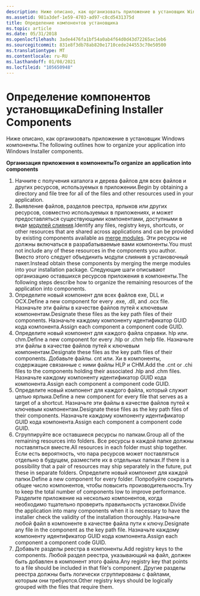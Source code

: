 ```yaml
---
description: Ниже описано, как организовать приложение в установщик Windows компоненты.
ms.assetid: 981a3def-1e59-4703-ad97-c8cd5431375d
title: Определение компонентов установщика
ms.topic: article
ms.date: 05/31/2018
ms.openlocfilehash: 3ade4476fa1bf54a0ab4f64d0d43d72265ac1eb6
ms.sourcegitcommit: 831e8f3db78ab820e1710cede244553c70e50500
ms.translationtype: MT
ms.contentlocale: ru-RU
ms.lasthandoff: 01/08/2021
ms.locfileid: "105650948"
---
```

# <a name="defining-installer-components"></a><span data-ttu-id="149c7-103">Определение компонентов установщика</span><span class="sxs-lookup"><span data-stu-id="149c7-103">Defining Installer Components</span></span>

<span data-ttu-id="149c7-104">Ниже описано, как организовать приложение в установщик Windows компоненты.</span><span class="sxs-lookup"><span data-stu-id="149c7-104">The following outlines how to organize your application into Windows Installer components.</span></span>

<span data-ttu-id="149c7-105">**Организация приложения в компоненты**</span><span class="sxs-lookup"><span data-stu-id="149c7-105">**To organize an application into components**</span></span>

1.  <span data-ttu-id="149c7-106">Начните с получения каталога и дерева файлов для всех файлов и других ресурсов, используемых в приложении.</span><span class="sxs-lookup"><span data-stu-id="149c7-106">Begin by obtaining a directory and file tree for all of the files and other resources used in your application.</span></span>
2.  <span data-ttu-id="149c7-107">Выявление файлов, разделов реестра, ярлыков или других ресурсов, совместно используемых в приложениях, и может предоставляться существующими компонентами, доступными в виде [модулей слияния](merge-modules.md).</span><span class="sxs-lookup"><span data-stu-id="149c7-107">Identify any files, registry keys, shortcuts, or other resources that are shared across applications and can be provided by existing components available as [merge modules](merge-modules.md).</span></span> <span data-ttu-id="149c7-108">Эти ресурсы не должны включаться в разрабатываемые вами компоненты.</span><span class="sxs-lookup"><span data-stu-id="149c7-108">You must not include any of these resources in the components you author.</span></span> <span data-ttu-id="149c7-109">Вместо этого следует объединить модули слияния в установочный пакет.</span><span class="sxs-lookup"><span data-stu-id="149c7-109">Instead obtain these components by merging the merge modules into your installation package.</span></span> <span data-ttu-id="149c7-110">Следующие шаги описывают организацию оставшихся ресурсов приложения в компоненты.</span><span class="sxs-lookup"><span data-stu-id="149c7-110">The following steps describe how to organize the remaining resources of the application into components.</span></span>
3.  <span data-ttu-id="149c7-111">Определите новый компонент для всех файлов exe, DLL и OCX.</span><span class="sxs-lookup"><span data-stu-id="149c7-111">Define a new component for every .exe, .dll, and .ocx file.</span></span> <span data-ttu-id="149c7-112">Назначьте эти файлы в качестве файлов путей к ключевым компонентам.</span><span class="sxs-lookup"><span data-stu-id="149c7-112">Designate these files as the key path files of their components.</span></span> <span data-ttu-id="149c7-113">Назначьте каждому компоненту идентификатор GUID кода компонента.</span><span class="sxs-lookup"><span data-stu-id="149c7-113">Assign each component a component code GUID.</span></span>
4.  <span data-ttu-id="149c7-114">Определите новый компонент для каждого файла справки. hlp или. chm.</span><span class="sxs-lookup"><span data-stu-id="149c7-114">Define a new component for every .hlp or .chm help file.</span></span> <span data-ttu-id="149c7-115">Назначьте эти файлы в качестве файлов путей к ключевым компонентам.</span><span class="sxs-lookup"><span data-stu-id="149c7-115">Designate these files as the key path files of their components.</span></span> <span data-ttu-id="149c7-116">Добавьте файлы. cnt или. Хи в компоненты, содержащие связанные с ними файлы HLP и CHM.</span><span class="sxs-lookup"><span data-stu-id="149c7-116">Add the .cnt or .chi files to the components holding their associated .hlp and .chm files.</span></span> <span data-ttu-id="149c7-117">Назначьте каждому компоненту идентификатор GUID кода компонента.</span><span class="sxs-lookup"><span data-stu-id="149c7-117">Assign each component a component code GUID.</span></span>
5.  <span data-ttu-id="149c7-118">Определите новый компонент для каждого файла, который служит целью ярлыка.</span><span class="sxs-lookup"><span data-stu-id="149c7-118">Define a new component for every file that serves as a target of a shortcut.</span></span> <span data-ttu-id="149c7-119">Назначьте эти файлы в качестве файлов путей к ключевым компонентам.</span><span class="sxs-lookup"><span data-stu-id="149c7-119">Designate these files as the key path files of their components.</span></span> <span data-ttu-id="149c7-120">Назначьте каждому компоненту идентификатор GUID кода компонента.</span><span class="sxs-lookup"><span data-stu-id="149c7-120">Assign each component a component code GUID.</span></span>
6.  <span data-ttu-id="149c7-121">Сгруппируйте все оставшиеся ресурсы по папкам.</span><span class="sxs-lookup"><span data-stu-id="149c7-121">Group all of the remaining resources into folders.</span></span> <span data-ttu-id="149c7-122">Все ресурсы в каждой папке должны поставляться вместе.</span><span class="sxs-lookup"><span data-stu-id="149c7-122">All resources in each folder must ship together.</span></span> <span data-ttu-id="149c7-123">Если есть вероятность, что пара ресурсов может поставляться отдельно в будущем, разместите их в отдельных папках.</span><span class="sxs-lookup"><span data-stu-id="149c7-123">If there is a possibility that a pair of resources may ship separately in the future, put these in separate folders.</span></span> <span data-ttu-id="149c7-124">Определите новый компонент для каждой папки.</span><span class="sxs-lookup"><span data-stu-id="149c7-124">Define a new component for every folder.</span></span> <span data-ttu-id="149c7-125">Попробуйте сократить общее число компонентов, чтобы повысить производительность.</span><span class="sxs-lookup"><span data-stu-id="149c7-125">Try to keep the total number of components low to improve performance.</span></span> <span data-ttu-id="149c7-126">Разделите приложение на несколько компонентов, когда необходимо тщательно проверить правильность установки.</span><span class="sxs-lookup"><span data-stu-id="149c7-126">Divide the application into many components when it is necessary to have the installer check the validity of the installation thoroughly.</span></span> <span data-ttu-id="149c7-127">Назначьте любой файл в компоненте в качестве файла пути к ключу.</span><span class="sxs-lookup"><span data-stu-id="149c7-127">Designate any file in the component as the key path file.</span></span> <span data-ttu-id="149c7-128">Назначьте каждому компоненту идентификатор GUID кода компонента.</span><span class="sxs-lookup"><span data-stu-id="149c7-128">Assign each component a component code GUID.</span></span>
7.  <span data-ttu-id="149c7-129">Добавьте разделы реестра в компоненты.</span><span class="sxs-lookup"><span data-stu-id="149c7-129">Add registry keys to the components.</span></span> <span data-ttu-id="149c7-130">Любой раздел реестра, указывающий на файл, должен быть добавлен в компонент этого файла.</span><span class="sxs-lookup"><span data-stu-id="149c7-130">Any registry key that points to a file should be included in that file's component.</span></span> <span data-ttu-id="149c7-131">Другие разделы реестра должны быть логически сгруппированы с файлами, которым они требуются.</span><span class="sxs-lookup"><span data-stu-id="149c7-131">Other registry keys should be logically grouped with the files that require them.</span></span>

 

 



